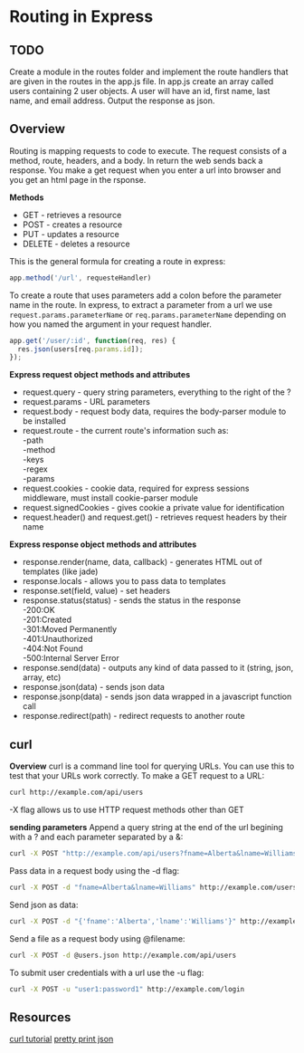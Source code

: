# Routing in Express

## TODO
Create a module in the routes folder and implement
the route handlers that are given in the routes in the app.js file. In app.js create an array called users containing 2
user objects. A user will have an id, first name, last name, and email address. Output the response as json.

## Overview
Routing is mapping requests to code to execute.  The request consists of a method, route, headers, and a body. In return the web sends back a response.  You make a get request when you enter a url into browser and you get an html page in the rsponse.  

**Methods**
- GET - retrieves a resource
- POST - creates a resource
- PUT - updates a resource
- DELETE - deletes a resource

This is the general formula for creating a route in express:
```js
app.method('/url', requesteHandler)
```

To create a route that uses parameters add a colon before the parameter name in the route. In express, to extract a parameter from a url we use `request.params.parameterName` or `req.params.parameterName` depending on how you named the argument in your request handler. 
```js
app.get('/user/:id', function(req, res) {
  res.json(users[req.params.id]);
});
```
**Express request object methods and attributes**

- request.query - query string parameters, everything to the right of the ?
- request.params - URL parameters
- request.body - request body data, requires the body-parser module to be installed
- request.route - the current route's information such as:  
 	-path  
  -method  
  -keys  
  -regex  
	-params  
- request.cookies - cookie data, required for express sessions middleware, must install cookie-parser module
- request.signedCookies - gives cookie a private value for identification
- request.header() and request.get() - retrieves request headers by their name

**Express response object methods and attributes**

- response.render(name, data, callback) - generates HTML out of templates (like jade)
- response.locals - allows you to pass data to templates
- response.set(field, value) - set headers
- response.status(status) - sends the status in the response  
	-200:OK  
	-201:Created  
	-301:Moved Permanently  
	-401:Unauthorized  
	-404:Not Found  
	-500:Internal Server Error  
- response.send(data) - outputs any kind of data passed to it (string, json, array, etc)
- response.json(data) - sends json data
- response.jsonp(data) - sends json data wrapped in a javascript function call
- response.redirect(path) - redirect requests to another route

## curl

**Overview**
  curl is a command line tool for querying URLs. You can use this to 
test that your URLs work correctly. 
To make  a GET request to a URL:
```bash
curl http://example.com/api/users
```
-X flag allows us to use HTTP request methods other than GET

**sending parameters**
  Append a query string at the end of the url begining with a ? 
and each parameter separated by a &:
```bash
curl -X POST "http://example.com/api/users?fname=Alberta&lname=Williams"
```
Pass data in a request body using the -d flag:
```bash
curl -X POST -d "fname=Alberta&lname=Williams" http://example.com/users
```
Send json as data:
```bash
curl -X POST -d "{'fname':'Alberta','lname':'Williams'}" http://example.com/users
```
Send a file as a request body using @filename:
```bash
curl -X POST -d @users.json http://example.com/api/users
```
To submit user credentials with a url use the -u flag:
```bash
curl -X POST -u "user1:password1" http://example.com/login
```

## Resources
[curl tutorial](http://conqueringthecommandline.com/book/curl)
[pretty print json](http://benw.me/posts/colourized-pretty-printed-json-with-curl/)
